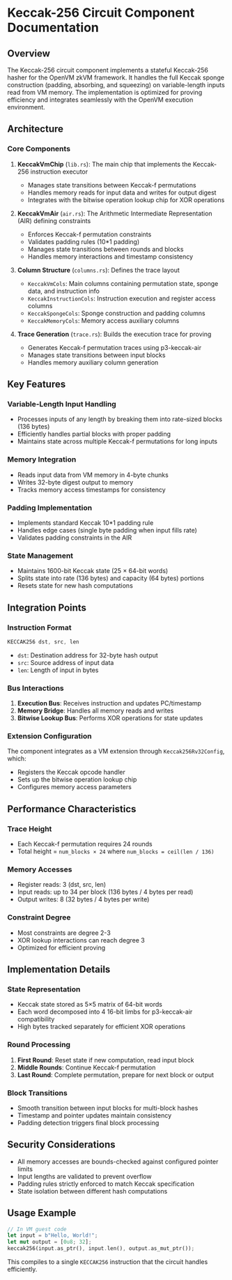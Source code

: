 # Keccak-256 Circuit Component Documentation

## Overview

The Keccak-256 circuit component implements a stateful Keccak-256 hasher for the OpenVM zkVM framework. It handles the full Keccak sponge construction (padding, absorbing, and squeezing) on variable-length inputs read from VM memory. The implementation is optimized for proving efficiency and integrates seamlessly with the OpenVM execution environment.

## Architecture

### Core Components

1. **KeccakVmChip** (`lib.rs`): The main chip that implements the Keccak-256 instruction executor
   - Manages state transitions between Keccak-f permutations
   - Handles memory reads for input data and writes for output digest
   - Integrates with the bitwise operation lookup chip for XOR operations

2. **KeccakVmAir** (`air.rs`): The Arithmetic Intermediate Representation (AIR) defining constraints
   - Enforces Keccak-f permutation constraints
   - Validates padding rules (10*1 padding)
   - Manages state transitions between rounds and blocks
   - Handles memory interactions and timestamp consistency

3. **Column Structure** (`columns.rs`): Defines the trace layout
   - `KeccakVmCols`: Main columns containing permutation state, sponge data, and instruction info
   - `KeccakInstructionCols`: Instruction execution and register access columns
   - `KeccakSpongeCols`: Sponge construction and padding columns
   - `KeccakMemoryCols`: Memory access auxiliary columns

4. **Trace Generation** (`trace.rs`): Builds the execution trace for proving
   - Generates Keccak-f permutation traces using p3-keccak-air
   - Manages state transitions between input blocks
   - Handles memory auxiliary column generation

## Key Features

### Variable-Length Input Handling
- Processes inputs of any length by breaking them into rate-sized blocks (136 bytes)
- Efficiently handles partial blocks with proper padding
- Maintains state across multiple Keccak-f permutations for long inputs

### Memory Integration
- Reads input data from VM memory in 4-byte chunks
- Writes 32-byte digest output to memory
- Tracks memory access timestamps for consistency

### Padding Implementation
- Implements standard Keccak 10*1 padding rule
- Handles edge cases (single byte padding when input fills rate)
- Validates padding constraints in the AIR

### State Management
- Maintains 1600-bit Keccak state (25 × 64-bit words)
- Splits state into rate (136 bytes) and capacity (64 bytes) portions
- Resets state for new hash computations

## Integration Points

### Instruction Format
```rust
KECCAK256 dst, src, len
```
- `dst`: Destination address for 32-byte hash output
- `src`: Source address of input data
- `len`: Length of input in bytes

### Bus Interactions
1. **Execution Bus**: Receives instruction and updates PC/timestamp
2. **Memory Bridge**: Handles all memory reads and writes
3. **Bitwise Lookup Bus**: Performs XOR operations for state updates

### Extension Configuration
The component integrates as a VM extension through `Keccak256Rv32Config`, which:
- Registers the Keccak opcode handler
- Sets up the bitwise operation lookup chip
- Configures memory access parameters

## Performance Characteristics

### Trace Height
- Each Keccak-f permutation requires 24 rounds
- Total height = `num_blocks × 24` where `num_blocks = ceil(len / 136)`

### Memory Accesses
- Register reads: 3 (dst, src, len)
- Input reads: up to 34 per block (136 bytes / 4 bytes per read)
- Output writes: 8 (32 bytes / 4 bytes per write)

### Constraint Degree
- Most constraints are degree 2-3
- XOR lookup interactions can reach degree 3
- Optimized for efficient proving

## Implementation Details

### State Representation
- Keccak state stored as 5×5 matrix of 64-bit words
- Each word decomposed into 4 16-bit limbs for p3-keccak-air compatibility
- High bytes tracked separately for efficient XOR operations

### Round Processing
1. **First Round**: Reset state if new computation, read input block
2. **Middle Rounds**: Continue Keccak-f permutation
3. **Last Round**: Complete permutation, prepare for next block or output

### Block Transitions
- Smooth transition between input blocks for multi-block hashes
- Timestamp and pointer updates maintain consistency
- Padding detection triggers final block processing

## Security Considerations

- All memory accesses are bounds-checked against configured pointer limits
- Input lengths are validated to prevent overflow
- Padding rules strictly enforced to match Keccak specification
- State isolation between different hash computations

## Usage Example

```rust
// In VM guest code
let input = b"Hello, World!";
let mut output = [0u8; 32];
keccak256(input.as_ptr(), input.len(), output.as_mut_ptr());
```

This compiles to a single `KECCAK256` instruction that the circuit handles efficiently.